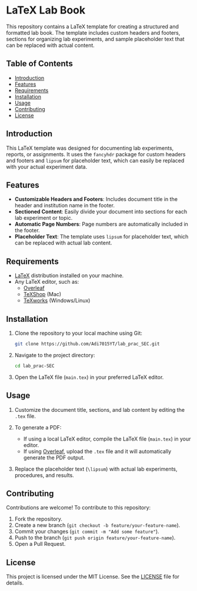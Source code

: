 # LaTeX Lab Book

This repository contains a LaTeX template for creating a structured and formatted lab book. The template includes custom headers and footers, sections for organizing lab experiments, and sample placeholder text that can be replaced with actual content.

## Table of Contents

- [Introduction](#introduction)
- [Features](#features)
- [Requirements](#requirements)
- [Installation](#installation)
- [Usage](#usage)
- [Contributing](#contributing)
- [License](#license)

## Introduction

This LaTeX template was designed for documenting lab experiments, reports, or assignments. It uses the `fancyhdr` package for custom headers and footers and `lipsum` for placeholder text, which can easily be replaced with your actual experiment data.

## Features

- **Customizable Headers and Footers**: Includes document title in the header and institution name in the footer.
- **Sectioned Content**: Easily divide your document into sections for each lab experiment or topic.
- **Automatic Page Numbers**: Page numbers are automatically included in the footer.
- **Placeholder Text**: The template uses `lipsum` for placeholder text, which can be replaced with actual lab content.
  
## Requirements

- [LaTeX](https://www.latex-project.org/get/) distribution installed on your machine.
- Any LaTeX editor, such as:
  - [Overleaf](https://www.overleaf.com/)
  - [TeXShop](https://pages.uoregon.edu/koch/texshop/texshop.html) (Mac)
  - [TeXworks](https://www.tug.org/texworks/) (Windows/Linux)

## Installation

1. Clone the repository to your local machine using Git:

   ```bash
   git clone https://github.com/Adi7015YT/lab_prac_SEC.git
   ```
   
2. Navigate to the project directory:

   ```bash
   cd lab_prac-SEC
   ```

3. Open the LaTeX file (`main.tex`) in your preferred LaTeX editor.

## Usage

1. Customize the document title, sections, and lab content by editing the `.tex` file.

2. To generate a PDF:
   - If using a local LaTeX editor, compile the LaTeX file (`main.tex`) in your editor.
   - If using [Overleaf](https://www.overleaf.com/), upload the `.tex` file and it will automatically generate the PDF output.

3. Replace the placeholder text (`\lipsum`) with actual lab experiments, procedures, and results.

## Contributing

Contributions are welcome! To contribute to this repository:

1. Fork the repository.
2. Create a new branch (`git checkout -b feature/your-feature-name`).
3. Commit your changes (`git commit -m "Add some feature"`).
4. Push to the branch (`git push origin feature/your-feature-name`).
5. Open a Pull Request.

## License

This project is licensed under the MIT License. See the [LICENSE](LICENSE) file for details.
